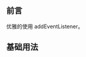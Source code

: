 ## 前言

优雅的使用 addEventListener。

<script setup>
  import Demo1 from './demos/demo1.vue'
</script>

## 基础用法

<demo1 />
